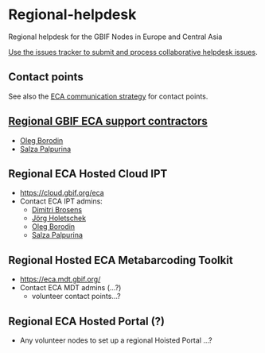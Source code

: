 # Regional-helpdesk
Regional helpdesk for the GBIF Nodes in Europe and Central Asia

[Use the issues tracker to submit and process collaborative helpdesk issues](https://github.com/GBIF-Europe/Regional-helpdesk/issues).

## Contact points
See also the [ECA communication strategy](https://github.com/GBIF-Europe/RegionalWorkProgramme/wiki/Communication-strategy) for contact points.

## [Regional GBIF ECA support contractors](https://www.gbif.org/news/5F4Pi7MuOD9cPuioSSOOem/salza-palpurina-and-oleg-borodin-to-support-gbif-regional-network-in-europe-and-central-asia)
* [Oleg Borodin](https://orcid.org/0000-0001-8907-2139)
* [Salza Palpurina](https://orcid.org/0000-0003-0416-5622)

## Regional ECA Hosted Cloud IPT
* https://cloud.gbif.org/eca
* Contact ECA IPT admins:
  * [Dimitri Brosens](https://orcid.org/0000-0002-0846-9116)
  * [Jörg Holetschek](https://orcid.org/0000-0002-3310-1794)
  * [Oleg Borodin](https://orcid.org/0000-0001-8907-2139)
  * [Salza Palpurina](https://orcid.org/0000-0003-0416-5622)

## Regional Hosted ECA Metabarcoding Toolkit
* https://eca.mdt.gbif.org/
* Contact ECA MDT admins (...?)
  * volunteer contact points...?

## Regional ECA Hosted Portal (?)
* Any volunteer nodes to set up a regional Hoisted Portal ...?
